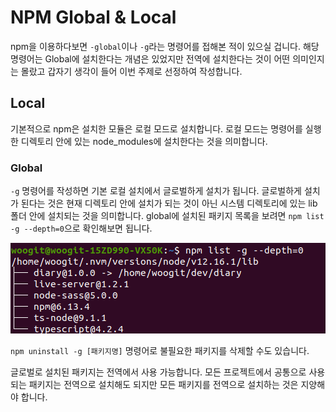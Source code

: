 # NPM Global & Local

npm을 이용하다보면 `-global`이나 `-g`라는 명령어를 접해본 적이 있으실 겁니다. 해당 명령어는 Global에 설치한다는 개념은 있었지만 전역에 설치한다는 것이 어떤 의미인지는 몰랐고 갑자기 생각이 들어 이번 주제로 선정하여 작성합니다.

## Local

기본적으로 npm은 설치한 모듈은 로컬 모드로 설치합니다. 로컬 모드는 명령어를 실행한 디렉토리 안에 있는 node_modules에 설치한다는 것을 의미합니다.

### Global

`-g` 명령어를 작성하면 기본 로컬 설치에서 글로벌하게 설치가 됩니다. 글로벌하게 설치가 된다는 것은 현재 디렉토리 안에 설치가 되는 것이 아닌 시스템 디렉토리에 있는 lib 폴더 안에 설치되는 것을 의미합니다. global에 설치된 패키지 목록을 보려면 `npm list -g --depth=0`으로 확인해보면 됩니다.

![](./image/global.png)

`npm uninstall -g [패키지명]` 명령어로 불필요한 패키지를 삭제할 수도 있습니다.

글로벌로 설치된 패키지는 전역에서 사용 가능합니다. 모든 프로젝트에서 공통으로 사용되는 패키지는 전역으로 설치해도 되지만 모든 패키지를 전역으로 설치하는 것은 지양해야 합니다.
